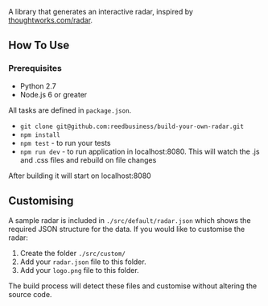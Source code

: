 <!-- [![Build Status](https://travis-ci.org/thoughtworks/build-your-own-radar.svg?branch=master)](https://travis-ci.org/thoughtworks/build-your-own-radar) -->

A library that generates an interactive radar, inspired by [thoughtworks.com/radar](http://thoughtworks.com/radar).

## How To Use

### Prerequisites
- Python 2.7
- Node.js 6 or greater

All tasks are defined in `package.json`.

- `git clone git@github.com:reedbusiness/build-your-own-radar.git`
- `npm install`
- `npm test` - to run your tests
- `npm run dev` - to run application in localhost:8080. This will watch the .js and .css files and rebuild on file changes

After building it will start on localhost:8080

## Customising

A sample radar is included in ```./src/default/radar.json``` which shows the required JSON structure for the data. If you would like to customise the radar:

1. Create the folder ```./src/custom/```
2. Add your ```radar.json``` file to this folder.
3. Add your ```logo.png``` file to this folder.

The build process will detect these files and customise without altering the source code.
